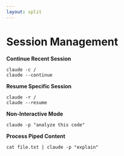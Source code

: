 ```yaml
---
layout: split
---
```


# Session Management

**Continue Recent Session**
```
claude -c / 
claude --continue
```

**Resume Specific Session**
```
claude -r / 
claude --resume
```

**Non-Interactive Mode**
```
claude -p "analyze this code"
```

**Process Piped Content**
```
cat file.txt | claude -p "explain"
```
